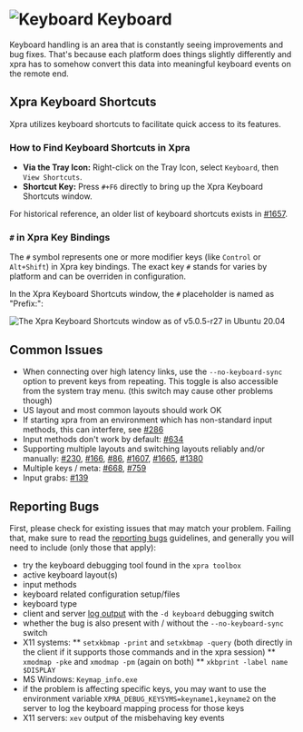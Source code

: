 # ![Keyboard](../images/icons/keyboard.png) Keyboard

Keyboard handling is an area that is constantly seeing improvements and bug fixes.
That's because each platform does things slightly differently and xpra has to somehow convert this data into meaningful keyboard events on the remote end.

## Xpra Keyboard Shortcuts

Xpra utilizes keyboard shortcuts to facilitate quick access to its features.

### How to Find Keyboard Shortcuts in Xpra

- **Via the Tray Icon:** Right-click on the Tray Icon, select `Keyboard`, then `View Shortcuts`.
- **Shortcut Key:** Press `#+F6` directly to bring up the Xpra Keyboard Shortcuts window.

For historical reference, an older list of keyboard shortcuts exists in [#1657](https://github.com/Xpra-org/xpra/issues/1657).

### `#` in Xpra Key Bindings

The `#` symbol represents one or more modifier keys (like `Control` or `Alt+Shift`) in Xpra key bindings.
The exact key `#` stands for varies by platform and can be overriden in configuration.

In the Xpra Keyboard Shortcuts window, the `#` placeholder is named as "Prefix:":

![The Xpra Keyboard Shortcuts window as of v5.0.5-r27 in Ubuntu 20.04](Keyboard-Shortcut-Window.png "Xpra Keyboard Shortcuts Window in Ubuntu 20.04")

## Common Issues
* When connecting over high latency links, use the `--no-keyboard-sync` option to prevent keys from repeating.
  This toggle is also accessible from the system tray menu. (this switch may cause other problems though)
* US layout and most common layouts should work OK
* If starting xpra from an environment which has non-standard input methods, this can interfere, see [#286](https://github.com/Xpra-org/xpra/issues/286)
* Input methods don't work by default: [#634](https://github.com/Xpra-org/xpra/issues/634)
* Supporting multiple layouts and switching layouts reliably and/or manually: [#230](https://github.com/Xpra-org/xpra/issues/230), [#166](https://github.com/Xpra-org/xpra/issues/166), [#86](https://github.com/Xpra-org/xpra/issues/86), [#1607](https://github.com/Xpra-org/xpra/issues/1607), [#1665](https://github.com/Xpra-org/xpra/issues/1665), [#1380](https://github.com/Xpra-org/xpra/issues/1380)
* Multiple keys / meta: [#668](https://github.com/Xpra-org/xpra/issues/668), [#759](https://github.com/Xpra-org/xpra/issues/759)
* Input grabs: [#139](https://github.com/Xpra-org/xpra/issues/139)


## Reporting Bugs
First, please check for existing issues that may match your problem.
Failing that, make sure to read the [reporting bugs](https://github.com/Xpra-org/xpra/wiki/Reporting-Bugs) guidelines,
and generally you will need to include (only those that apply):
* try the keyboard debugging tool found in the `xpra toolbox`
* active keyboard layout(s)
* input methods
* keyboard related configuration setup/files
* keyboard type
* client and server [log output](../Usage/Logging.md) with the `-d keyboard` debugging switch
* whether the bug is also present with / without the `--no-keyboard-sync` switch
* X11 systems:
** `setxkbmap -print` and `setxkbmap -query` (both directly in the client if it supports those commands and in the xpra session)
** `xmodmap -pke` and `xmodmap -pm` (again on both)
** `xkbprint -label name $DISPLAY`
* MS Windows: `Keymap_info.exe`
* if the problem is affecting specific keys, you may want to use the environment variable `XPRA_DEBUG_KEYSYMS=keyname1,keyname2` on the server to log the keyboard mapping process for those keys
* X11 servers: `xev` output of the misbehaving key events
